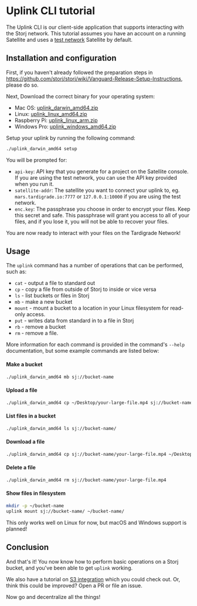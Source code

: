 # Uplink CLI tutorial

The Uplink CLI is our client-side application that supports interacting with
the Storj network. This tutorial assumes you have an account on a running
Satellite and uses a [test network](Test-network) Satellite by default.

## Installation and configuration

First, if you haven't already followed the preparation steps in https://github.com/storj/storj/wiki/Vanguard-Release-Setup-Instructions, please do so.

Next, Download the correct binary for your operating system:

- Mac OS: [uplink_darwin_amd64.zip](https://storj-v3-alpha-builds.storage.googleapis.com/5ac1622-heads-v0.10.1-go1.12.1/uplink_darwin_amd64.zip)
- Linux: [uplink_linux_amd64.zip](https://storj-v3-alpha-builds.storage.googleapis.com/5ac1622-heads-v0.10.1-go1.12.1/uplink_linux_amd64.zip)
- Raspberry Pi: [uplink_linux_arm.zip](https://storj-v3-alpha-builds.storage.googleapis.com/5ac1622-heads-v0.10.1-go1.12.1/uplink_linux_arm.zip)
- Windows Pro: [uplink_windows_amd64.zip](https://storj-v3-alpha-builds.storage.googleapis.com/5ac1622-heads-v0.10.1-go1.12.1/uplink_windows_amd64.exe.zip)


Setup your uplink by running the following command:

```bash
./uplink_darwin_amd64 setup
```

You will be prompted for:

- `api-key`: API key that you generate for a project on the Satellite console. If you are using the test network, you can use the API key provided when you run it.
- `satellite-addr`: The satellite you want to connect your uplink to, eg. `mars.tardigrade.io:7777` or `127.0.0.1:10000` if you are using the test network.
- `enc.key`: The passphrase you choose in order to encrypt your files. Keep this secret and
safe. This passphrase will grant you access to all of your files, and if you
lose it, you will not be able to recover your files. 


You are now ready to interact with your files on the Tardigrade Network!

## Usage

The `uplink` command has a number of operations that can be performed, such as:

 * `cat` - output a file to standard out
 * `cp` - copy a file from outside of Storj to inside or vice versa
 * `ls` - list buckets or files in Storj
 * `mb` - make a new bucket
 * `mount` - mount a bucket to a location in your Linux filesystem for read-only access.
 * `put` - writes data from standard in to a file in Storj
 * `rb` - remove a bucket
 * `rm` - remove a file.

More information for each command is provided in the command's `--help`
documentation, but some example commands are listed below:

#### Make a bucket

```bash
./uplink_darwin_amd64 mb sj://bucket-name
```

#### Upload a file

```bash
./uplink_darwin_amd64 cp ~/Desktop/your-large-file.mp4 sj://bucket-name
```

#### List files in a bucket

```bash
./uplink_darwin_amd64 ls sj://bucket-name/
```

#### Download a file

```bash
./uplink_darwin_amd64 cp sj://bucket-name/your-large-file.mp4 ~/Desktop/your-large-file.mp4
```

#### Delete a file

```bash
./uplink_darwin_amd64 rm sj://bucket-name/your-large-file.mp4
```

#### Show files in filesystem

```bash
mkdir -p ~/bucket-name
uplink mount sj://bucket-name/ ~/bucket-name/
```

This only works well on Linux for now, but macOS and Windows support is planned!

## Conclusion

And that's it! You now know how to perform basic operations on a Storj bucket, and you've been able to get `uplink` working.

We also have a tutorial on [S3 integration](https://github.com/storj/docs/blob/master/S3-Gateway.md) which you could check out. Or, think this could be improved? Open a PR or file an issue.

Now go and decentralize all the things!
